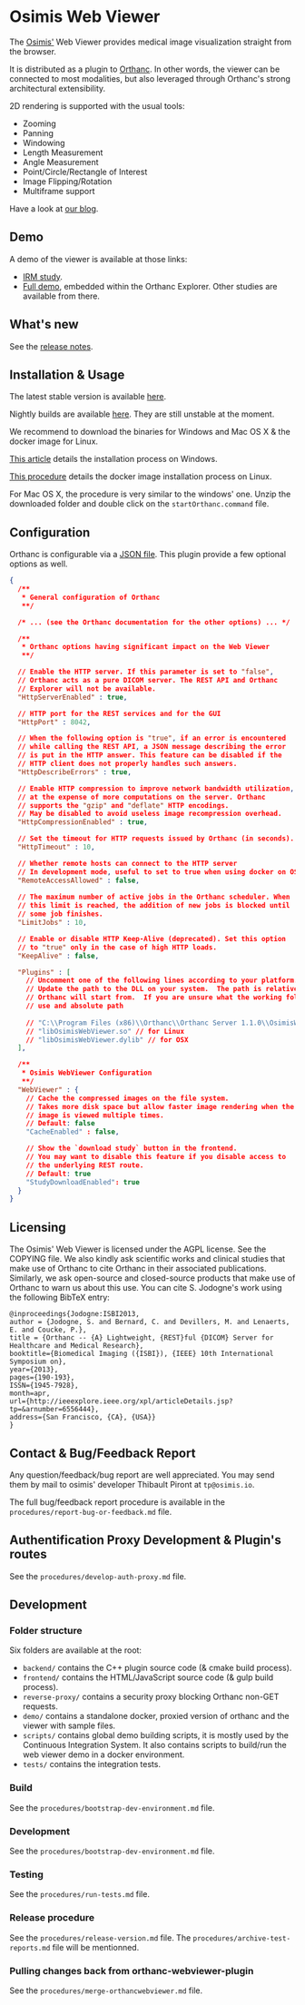 # Osimis Web Viewer

The [Osimis'](htpp://www.osimis.io/) Web Viewer provides medical image 
visualization straight from the browser.

It is distributed as a plugin to [Orthanc](http://www.orthanc-server.com/). In 
other words, the viewer can be connected to most modalities, but also leveraged
through Orthanc's strong architectural extensibility.

2D rendering is supported with the usual tools:

- Zooming
- Panning
- Windowing
- Length Measurement
- Angle Measurement
- Point/Circle/Rectangle of Interest
- Image Flipping/Rotation
- Multiframe support

Have a look at [our blog](http://www.osimis.io/en/blog.html).

## Demo

A demo of the viewer is available at those links:

- [IRM study](http://osimisviewer.osimis.io/osimis-viewer/app/index.html?study=1b4c72ad-5aba2557-9fc396b3-323e190c-07d36585).
- [Full demo](http://osimisviewer.osimis.io/), embedded within the Orthanc
  Explorer. Other studies are available from there.

## What's new

See the [release notes](https://bitbucket.org/osimis/osimis-webviewer-plugin/src/master/RELEASE_NOTES.txt).

## Installation & Usage

The latest stable version is available [here](http://www.osimis.io/en/download.html).

Nightly builds are available [here](http://orthanc.osimis.io/#/nightly).
They are still unstable at the moment.

We recommend to download the binaries for Windows and Mac OS X & the docker
image for Linux.

[This article](http://www.osimis.io/en/blog/2016/06/03/deploy-Orthanc-on-a-PC-in-38-seconds.html)
details the installation process on Windows.

[This procedure](https://bitbucket.org/snippets/osimis/eynLn) details the
docker image installation process on Linux.

For Mac OS X, the procedure is very similar to the windows' one. Unzip the
downloaded folder and double click on the `startOrthanc.command` file.

## Configuration

Orthanc is configurable via a [JSON file](https://orthanc.chu.ulg.ac.be/book/users/configuration.html).
This plugin provide a few optional options as well.

```json
{
  /**
   * General configuration of Orthanc
   **/

  /* ... (see the Orthanc documentation for the other options) ... */

  /**
   * Orthanc options having significant impact on the Web Viewer
   **/

  // Enable the HTTP server. If this parameter is set to "false",
  // Orthanc acts as a pure DICOM server. The REST API and Orthanc
  // Explorer will not be available.
  "HttpServerEnabled" : true,

  // HTTP port for the REST services and for the GUI
  "HttpPort" : 8042,

  // When the following option is "true", if an error is encountered
  // while calling the REST API, a JSON message describing the error
  // is put in the HTTP answer. This feature can be disabled if the
  // HTTP client does not properly handles such answers.
  "HttpDescribeErrors" : true,

  // Enable HTTP compression to improve network bandwidth utilization,
  // at the expense of more computations on the server. Orthanc
  // supports the "gzip" and "deflate" HTTP encodings.
  // May be disabled to avoid useless image recompression overhead.
  "HttpCompressionEnabled" : true,

  // Set the timeout for HTTP requests issued by Orthanc (in seconds).
  "HttpTimeout" : 10,

  // Whether remote hosts can connect to the HTTP server
  // In development mode, useful to set to true when using docker on OSX.
  "RemoteAccessAllowed" : false,
  
  // The maximum number of active jobs in the Orthanc scheduler. When
  // this limit is reached, the addition of new jobs is blocked until
  // some job finishes.
  "LimitJobs" : 10,

  // Enable or disable HTTP Keep-Alive (deprecated). Set this option
  // to "true" only in the case of high HTTP loads.
  "KeepAlive" : false,

  "Plugins" : [
    // Uncomment one of the following lines according to your platform.  
    // Update the path to the DLL on your system.  The path is relative to the working folder
    // Orthanc will start from.  If you are unsure what the working folder is,
    // use and absolute path
    
    // "C:\\Program Files (x86)\\Orthanc\\Orthanc Server 1.1.0\\OsimisWebViewer.dll" // for Windows 
    // "libOsimisWebViewer.so" // for Linux
    // "libOsimisWebViewer.dylib" // for OSX
  ],

  /**
   * Osimis WebViewer Configuration
   **/
  "WebViewer" : {
    // Cache the compressed images on the file system.
    // Takes more disk space but allow faster image rendering when the
    // image is viewed multiple times.
    // Default: false
    "CacheEnabled" : false,

    // Show the `download study` button in the frontend.
    // You may want to disable this feature if you disable access to
    // the underlying REST route.
    // Default: true
    "StudyDownloadEnabled": true
  }
}
```

## Licensing

The Osimis' Web Viewer is licensed under the AGPL license. See the COPYING
file.
We also kindly ask scientific works and clinical studies that make use of
Orthanc to cite Orthanc in their associated publications. Similarly, we ask
open-source and closed-source products that make use of Orthanc to warn us
about this use. You can cite S. Jodogne's work using the following BibTeX
entry:

```
@inproceedings{Jodogne:ISBI2013,
author = {Jodogne, S. and Bernard, C. and Devillers, M. and Lenaerts, E. and Coucke, P.},
title = {Orthanc -- {A} Lightweight, {REST}ful {DICOM} Server for Healthcare and Medical Research},
booktitle={Biomedical Imaging ({ISBI}), {IEEE} 10th International Symposium on}, 
year={2013}, 
pages={190-193}, 
ISSN={1945-7928},
month=apr,
url={http://ieeexplore.ieee.org/xpl/articleDetails.jsp?tp=&arnumber=6556444},
address={San Francisco, {CA}, {USA}}
}
```

## Contact & Bug/Feedback Report

Any question/feedback/bug report are well appreciated. You may send them by mail to osimis' developer Thibault Piront at `tp@osimis.io`.

The full bug/feedback report procedure is available in the 
`procedures/report-bug-or-feedback.md` file.

## Authentification Proxy Development & Plugin's routes

See the `procedures/develop-auth-proxy.md` file.

## Development

### Folder structure

Six folders are available at the root:

- `backend/` contains the C++ plugin source code (& cmake build process).
- `frontend/` contains the HTML/JavaScript source code (& gulp build process).
- `reverse-proxy/` contains a security proxy blocking Orthanc non-GET requests.
- `demo/` contains a standalone docker, proxied version of orthanc and the
  viewer with sample files.
- `scripts/` contains global demo building scripts, it is mostly used by the
  Continuous Integration System. It also contains scripts to build/run the web
  viewer demo in a docker environment.
- `tests/` contains the integration tests.

### Build

See the `procedures/bootstrap-dev-environment.md` file.

### Development

See the `procedures/bootstrap-dev-environment.md` file.

### Testing

See the `procedures/run-tests.md` file.

### Release procedure

See the `procedures/release-version.md` file. The
`procedures/archive-test-reports.md` file will be mentionned.

### Pulling changes back from orthanc-webviewer-plugin

See the `procedures/merge-orthancwebviewer.md` file.
